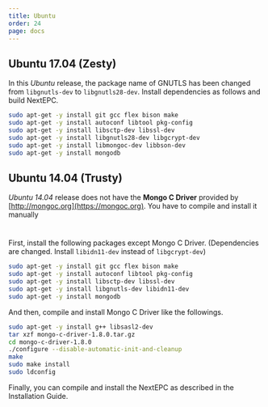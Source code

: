 ```yaml
---
title: Ubuntu
order: 24
page: docs
---
```


## Ubuntu 17.04 (Zesty)

In this _Ubuntu_ release, the package name of GNUTLS has been changed from `libgnutls-dev` to `libgnutls28-dev`. Install dependencies as follows and build NextEPC.

```bash
sudo apt-get -y install git gcc flex bison make
sudo apt-get -y install autoconf libtool pkg-config
sudo apt-get -y install libsctp-dev libssl-dev
sudo apt-get -y install libgnutls28-dev libgcrypt-dev
sudo apt-get -y install libmongoc-dev libbson-dev
sudo apt-get -y install mongodb
```

## Ubuntu 14.04 (Trusty)

_Ubuntu 14.04_ release does not have the **Mongo C Driver** provided by [http://mongoc.org](https://mongoc.org). You have to compile and install it manually

#
First, install the following packages except Mongo C Driver.
(Dependencies are changed. Install `libidn11-dev` instead of `libgcrypt-dev`)

```bash
sudo apt-get -y install git gcc flex bison make
sudo apt-get -y install autoconf libtool pkg-config
sudo apt-get -y install libsctp-dev libssl-dev
sudo apt-get -y install libgnutls-dev libidn11-dev 
sudo apt-get -y install mongodb
```

And then, compile and install Mongo C Driver like the followings.
```bash
sudo apt-get -y install g++ libsasl2-dev
tar xzf mongo-c-driver-1.8.0.tar.gz
cd mongo-c-driver-1.8.0
./configure --disable-automatic-init-and-cleanup
make
sudo make install
sudo ldconfig
```

Finally, you can compile and install the NextEPC as described in the Installation Guide.

